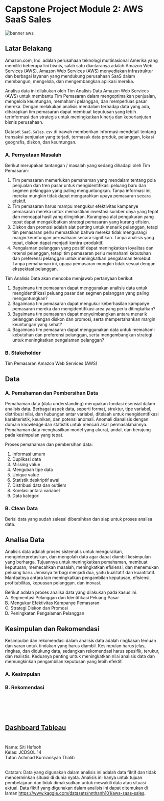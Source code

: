 # **Capstone Project Module 2: AWS SaaS Sales**

![banner aws](https://github.com/sitihafsoh/capstone-project-module2/assets/107082735/d489f777-647e-40f8-b3d1-40e9307cac09)

## **Latar Belakang**
Amazon.com, Inc. adalah perusahaan teknologi multinasional Amerika yang memiliki beberapa lini bisnis, salah satu diantaranya adalah Amazon Web Services (AWS). Amazon Web Services (AWS) menyediakan infrastruktur dan berbagai layanan yang mendukung perusahaan SaaS dalam membangun, mengelola, dan mengembangkan aplikasi mereka.

Analisa data ini dilakukan oleh Tim Analisis Data Amazon Web Services (AWS) untuk membantu Tim Pemasaran dalam mengoptimalkan penjualan, mengelola keuntungan, memahami pelanggan, dan memperluas pasar mereka. Dengan melakukan analisis mendalam terhadap data yang ada, diharapkan tim pemasaran dapat membuat keputusan yang lebih terinformasi dan strategis untuk meningkatkan kinerja dan keberlanjutan bisnis perusahaan.

Dataset `SaaS.Sales.csv` di bawah memberikan informasi mendetail tentang transaksi penjualan yang terjadi, termasuk data produk, pelanggan, lokasi geografis, diskon, dan keuntungan.

### **A. Pernyataan Masalah**
Berikut merupakan tantangan / masalah yang sedang dihadapi oleh Tim Pemasaran:<br>
1. Tim pemasaran memerlukan pemahaman yang mendalam tentang pola penjualan dan tren pasar untuk mengidentifikasi peluang baru dan segmen pelanggan yang paling menguntungkan. Tanpa informasi ini, mereka mungkin tidak dapat mengarahkan upaya pemasaran secara efektif.
2. Tim pemasaran harus mampu mengukur efektivitas kampanye pemasaran mereka untuk memastikan investasi sumber daya yang tepat dan mencapai hasil yang diinginkan. Kurangnya alat pengukuran yang tepat dapat mengakibatkan strategi pemasaran yang kurang efisien.
3. Diskon dan promosi adalah alat penting untuk menarik pelanggan, tetapi tim pemasaran perlu memastikan bahwa mereka tidak mengurangi margin keuntungan perusahaan secara signifikan. Tanpa analisis yang tepat, diskon dapat menjadi kontra-produktif.
4. Pengalaman pelanggan yang positif dapat meningkatkan loyalitas dan retensi pelanggan, tetapi tim pemasaran perlu memahami kebutuhan dan preferensi pelanggan untuk meningkatkan pengalaman tersebut. Tanpa pemahaman ini, upaya pemasaran mungkin tidak sesuai dengan ekspektasi pelanggan.

Tim Analisis Data akan mencoba menjawab pertanyaan berikut:<br>
1. Bagaimana tim pemasaran dapat menggunakan analisis data untuk mengidentifikasi peluang pasar dan segmen pelanggan yang paling menguntungkan?
2. Bagaimana tim pemasaran dapat mengukur keberhasilan kampanye pemasaran mereka dan mengidentifikasi area yang perlu ditingkatkan?
3. Bagaimana tim pemasaran dapat menyeimbangkan antara menarik pelanggan dengan diskon dan promosi, serta mempertahankan margin keuntungan yang sehat?
4. Bagaimana tim pemasaran dapat menggunakan data untuk memahami kebutuhan dan preferensi pelanggan, serta mengembangkan strategi untuk meningkatkan pengalaman pelanggan?

### **B. Stakeholder**
Tim Pemasaran Amazon Web Services (AWS)


## **Data**

### **A. Pemahaman dan Pembersihan Data**
Pemahaman data (data understanding) merupakan fondasi esensial dalam analisis data. Berbagai aspek data, seperti format, struktur, tipe variabel, distribusi nilai, dan hubungan antar variabel, ditelaah untuk mengidentifikasi karakteristik, keunikan, dan potensi anomali. Anomali dianalisis dengan domain knowledge dan statistik untuk mencari akar permasalahannya. Pemahaman data menghasilkan model yang akurat, andal, dan berujung pada kesimpulan yang tepat.

Proses pemahaman dan pembersihan data:<br>
1. Informasi umum<br>
2. Duplikasi data<br>
3. Missing value<br>
4. Mengubah tipe data<br>
5. Unique value<br>
6. Statistik deskriptif awal<br>
7. Distribusi data dan outliers<br>
8. Korelasi antara variabel<br>
9. Data kategori<br>

### **B. Clean Data**
Berisi data yang sudah selesai dibersihkan dan siap untuk proses analisa data.

## **Analisa Data**
Analisis data adalah proses sistematis untuk menguraikan, menginterpretasikan, dan mengolah data agar dapat diambil kesimpulan yang berharga. Tujuannya untuk meningkatkan pemahaman, membuat keputusan, memecahkan masalah, meningkatkan efisiensi, dan menemukan peluang baru. Jenisnya terbagi menjadi dua, yaitu kualitatif dan kuantitatif. Manfaatnya antara lain meningkatkan pengambilan keputusan, efisiensi, profitabilitas, kepuasan pelanggan, dan inovasi.

Berikut adalah proses analisa data yang dilakukan pada kasus ini:<br>
A. Segmentasi Pelanggan dan Identifikasi Peluang Pasar<br>
B. Mengukur Efektivitas Kampanye Pemasaran<br>
C. Strategi Diskon dan Promosi<br>
D. Peningkatan Pengalaman Pelanggan<br>

## **Kesimpulan dan Rekomendasi**

Kesimpulan dan rekomendasi dalam analisis data adalah ringkasan temuan dan saran untuk tindakan yang harus diambil. Kesimpulan harus jelas, ringkas, dan didukung data, sedangkan rekomendasi harus spesifik, terukur, dan realistis. Keduanya penting untuk meningkatkan nilai analisis data dan memungkinkan pengambilan keputusan yang lebih efektif.

### A. Kesimpulan<br>
### B. Rekomendasi
<br><br>
---
[Dashboard Tableau](https://public.tableau.com/views/MarketingTeamDashboard/d1segmentasipelanggan?:language=en-US&:sid=&:redirect=auth&:display_count=n&:origin=viz_share_link) <br><br>
---
Nama: Siti Hafsoh<br>
Kelas: JCDSOL 14<br>
Tutor: Achmad Kurniansyah Thalib<br><br>

Catatan:
Data yang digunakan dalam analisis ini adalah data fiktif dan tidak mencerminkan situasi di dunia nyata. Analisis ini hanya untuk tujuan pembelajaran dan tidak dimaksudkan untuk mewakili data atau situasi aktual. Data fiktif yang digunakan dalam analisis ini dapat ditemukan di laman https://www.kaggle.com/datasets/nnthanh101/aws-saas-sales.



